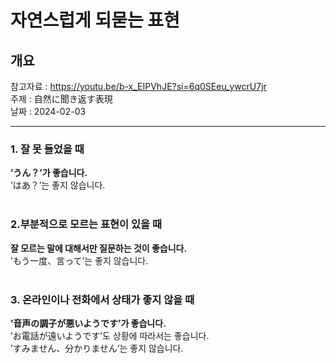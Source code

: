 # 자연스럽게 되묻는 표현

## 개요

참고자료 : https://youtu.be/b-x_EIPVhJE?si=6q0SEeu_ywcrU7jr<br>
주제 : 自然に聞き返す表現<br>
날짜 : 2024-02-03<br>

---

### 1. 잘 못 들었을 때

**’うん？’가 좋습니다.**<br>
’はあ？’는 좋지 않습니다.<br><br>

### 2.부분적으로 모르는 표현이 있을 때

**잘 모르는 말에 대해서만 질문하는 것이 좋습니다.**<br>
’もう一度、言って’는 좋지 않습니다.<br><br>

### 3. 온라인이나 전화에서 상태가 좋지 않을 때

**’音声の調子が悪いようです’가 좋습니다.**<br>
’お電話が遠いようです’도 상황에 따라서는 좋습니다.<br>
’すみません、分かりません’는 좋지 않습니다.
